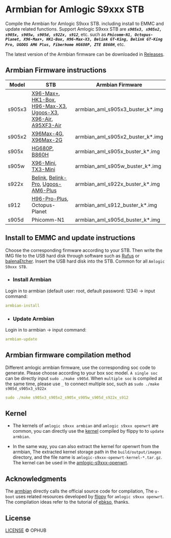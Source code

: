 # Armbian for Amlogic S9xxx STB

Compile the Armbian for Amlogic S9xxx STB. including install to EMMC and update related functions. Support Amlogic S9xxx STB are ***`s905x3, s905x2, s905x, s905w, s905d, s922x, s912`***, etc. such as ***`Phicomm-N1, Octopus-Planet, X96-Max+, HK1-Box, H96-Max-X3, Belink GT-King, Belink GT-King Pro, UGOOS AM6 Plus, Fiberhome HG680P, ZTE B860H`***, etc.

The latest version of the Armbian firmware can be downloaded in [Releases](https://github.com/ophub/amlogic-s9xxx-armbian/releases).

## Armbian Firmware instructions

| Model  | STB | Armbian Firmware |
| ---- | ---- | ---- |
| s905x3 | [X96-Max+](https://tokopedia.link/uMaH09s41db), [HK1-Box](https://tokopedia.link/xhWeQgTuwfb), [H96-Max-X3](https://tokopedia.link/KuWvwoYuwfb), [Ugoos-X3](https://tokopedia.link/duoIXZpdGgb), [X96-Air](https://tokopedia.link/5WHiETbdGgb), [A95XF3-Air](https://tokopedia.link/ByBL45jdGgb) | armbian_aml_s905x3_buster_k*.img |
| s905x2 | [X96Max-4G](https://tokopedia.link/HcfLaRzjqeb), [X96Max-2G](https://tokopedia.link/HcfLaRzjqeb) | armbian_aml_s905x2_buster_k*.img |
| s905x | [HG680P](https://tokopedia.link/HbrIbqQcGgb), [B860H](https://tokopedia.link/LC4DiTXtEib) | armbian_aml_s905x_buster_k*.img |
| s905w | [X96-Mini](https://tokopedia.link/ro207Hsjqeb), [TX3-Mini](https://www.tokopedia.com/beststereo/tanix-tx3-mini-2gb-16gb-android-7-1-kodi-17-3-amlogic-s905w-4k-tv-box) | armbian_aml_s905w_buster_k*.img |
| s922x | [Belink](https://tokopedia.link/RAgZmOM41db), [Belink-Pro](https://tokopedia.link/sfTHlfS41db), [Ugoos-AM6-Plus](https://tokopedia.link/pHGKXuV41db) | armbian_aml_s922x_buster_k*.img |
| s912 | [H96-Pro-Plus](https://tokopedia.link/jb42fsBdGgb), Octopus-Planet | armbian_aml_s912_buster_k*.img |
| s905d | Phicomm-N1 | armbian_aml_s905d_buster_k*.img |

## Install to EMMC and update instructions

Choose the corresponding firmware according to your STB. Then write the IMG file to the USB hard disk through software such as [Rufus](https://rufus.ie/) or [balenaEtcher](https://www.balena.io/etcher/). Insert the USB hard disk into the STB. Common for all `Amlogic S9xxx STB`.

- ### Install Armbian

Login in to armbian (default user: root, default password: 1234) → input command:

```yaml
armbian-install
```

- ### Update Armbian

Login in to armbian → input command:

```yaml
armbian-update
```
## Armbian firmware compilation method

Different amlogic armbian firmware, use the corresponding soc code to generate. Please choose according to your box soc model. `A single soc` can be directly input `sudo ./make s905d`. When `multiple soc` is compiled at the same time, please use `_` to connect multiple soc, such as `sudo ./make s905d_s905x3_s922x`

```yaml
sudo ./make s905x3_s905x2_s905x_s905w_s905d_s922x_s912
```

## Kernel

- The kernels of `amlogic s9xxx armbian` and `amlogic s9xxx openwrt` are common, you can directly use the [kernel](https://github.com/ophub/flippy-kernel) compiled by flippy to to `update armbian`.

- In the same way, you can also extract the kernel for openwrt from the armbian, The extracted kernel storage path in the `build/output/images` directory, and the file name is `amlogic-s9xxx-openwrt-kernel-*.tar.gz`. The kernel can be used in the [amlogic-s9xxx-openwrt](https://github.com/ophub/amlogic-s9xxx-openwrt/tree/main/amlogic-s9xxx/amlogic-kernel).

## Acknowledgments

The [armbian](https://github.com/armbian/build) directly calls the official source code for compilation, The `u-boot` uses related resources developed by [flippy](https://github.com/unifreq/openwrt_packit) for `amlogic s9xxx openwrt`. The compilation ideas refer to the tutorial of [ebkso](https://www.kflyo.com/howto-compile-armbian-for-n1-box), thanks.

## License

[LICENSE](https://github.com/ophub/build-armbian/blob/main/LICENSE) © OPHUB

